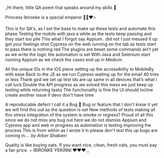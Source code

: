 _Hi there, little QA poem that speaks around my skills 👋

Princess Ibironke is a special emperor 👸🏽❤️⭐️

This is for QA's,
as I set the base
to make up these tests
and automate this phase
Testing the mobile
with java a while
as the tests keep passing
and they start too pile
This what I forgot
say Appium.. did not
I just messed it up
got your feelings shot
Cypress on the web
running on the tab
as tests start to pass
there is nothing red
The plugins are beset
some commands ain’t yet
as we write the logic
the automation is set
With Java and Selenium
start running Appium
as we check the cases
end up in Medium

All the unique IDs
in the iOS piece
setting up the accessibility
to MobileBy with ease
Back to the JS
as we run Cypress
waiting up for the email
40 tries or less
Thank god we set up
test ids are up
same in all devices
that’s what I call luck
Double the API progress
as we solved this mess
we just keep up testing
while returning tasks
The functionality is fine
the UI should incline
create another issue
if devs don't have time

A reproducable defect
I call it a Bug 🐞
Bug or feature that
I don't know it yet
we will find this out
as the question is set
New methods of tests
making all this stress
integration of the system
is smoke or regress?
Proud of all this
since we do not miss
any bug out here
we do not dismiss
Appium and Cypress
app and web in progress
as automation is testing
improving the process
This is from within
as I wrote it in
please don't test this up
bugs are coming in…. _by Arber Shabani_               

Quality is like buying oats. If you want nice, clean, fresh oats, you must pay a fair price. ~ IBIRONKE YEKINNI ❤️❤️❤️ _
